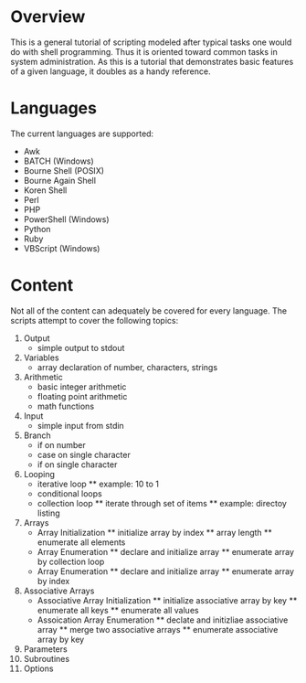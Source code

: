 # Overview
This is a general tutorial of scripting modeled after typical tasks one would do with shell programming.  Thus it is oriented toward common tasks in system administration.  As this is a tutorial that demonstrates basic features of a given language, it doubles as a handy reference.

# Languages

The current languages are supported:
  - Awk
  - BATCH (Windows)
  - Bourne Shell (POSIX)
  - Bourne Again Shell
  - Koren Shell
  - Perl
  - PHP
  - PowerShell (Windows)
  - Python
  - Ruby
  - VBScript (Windows)

# Content 

Not all of the content can adequately be covered for every language.  The scripts attempt to cover the following topics:

1. Output
   * simple output to stdout
2. Variables
   * array declaration of number, characters, strings
3. Arithmetic
   * basic integer arithmetic
   * floating point arithmetic
   * math functions
4. Input
   * simple input from stdin
5. Branch
   * if on number
   * case on single character
   * if on single character
6. Looping
   * iterative loop 
      ** example: 10 to 1
   * conditional loops
   * collection loop
      ** iterate through set of items 
      ** example: directoy listing
7. Arrays
   * Array Initialization
      ** initialize array by index
      ** array length
      ** enumerate all elements
   * Array Enumeration 
      ** declare and initialize array
      ** enumerate array by collection loop
   * Array Enumeration
      ** declare and initialize array
      ** enumerate array by index
8. Associative Arrays
   * Associative Array Initialization
      ** initialize associative array by key
      ** enumerate all keys
      ** enumerate all values
   * Assoication Array Enumeration
      ** declate and initizliae associative array
      ** merge two associative arrays
      ** enumerate associative array by key
9. Parameters
10. Subroutines
11. Options
